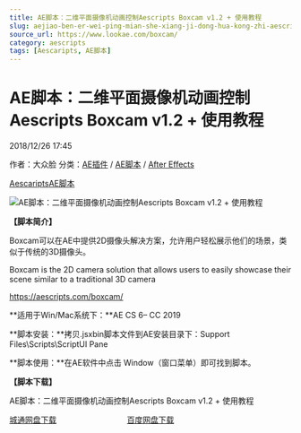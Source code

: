 ```yaml
---
title: AE脚本：二维平面摄像机动画控制Aescripts Boxcam v1.2 + 使用教程
slug: aejiao-ben-er-wei-ping-mian-she-xiang-ji-dong-hua-kong-zhi-aescripts-boxcam-v1-2-shi-yong-jiao-cheng
source_url: https://www.lookae.com/boxcam/
category: aescripts
tags: [Aescaripts, AE脚本]
---
```

# AE脚本：二维平面摄像机动画控制Aescripts Boxcam v1.2 + 使用教程

2018/12/26 17:45

作者：大众脸
分类：[AE插件](https://www.lookae.com/after-effects/aechajian/) / [AE脚本](https://www.lookae.com/after-effects/aescripts/) / [After Effects](https://www.lookae.com/after-effects/)

[Aescaripts](https://www.lookae.com/tag/aescaripts/)[AE脚本](https://www.lookae.com/tag/ae%e8%84%9a%e6%9c%ac/)

![AE脚本：二维平面摄像机动画控制Aescripts Boxcam v1.2 + 使用教程](https://www.lookae.com/wp-content/uploads/2018/12/Boxcam.jpg "AE脚本：二维平面摄像机动画控制Aescripts Boxcam v1.2 + 使用教程-LookAE.com")

**【脚本简介】**

Boxcam可以在AE中提供2D摄像头解决方案，允许用户轻松展示他们的场景，类似于传统的3D摄像头。

Boxcam is the 2D camera solution that allows users to easily showcase their scene similar to a traditional 3D camera

https://aescripts.com/boxcam/

**适用于Win/Mac系统下：**AE CS 6– CC 2019

**脚本安装：**拷贝.jsxbin脚本文件到AE安装目录下：Support Files\Scripts\ScriptUI Pane

**脚本使用：**在AE软件中点击 Window（窗口菜单）即可找到脚本。

**【脚本下载】**

AE脚本：二维平面摄像机动画控制Aescripts Boxcam v1.2 + 使用教程

[城通网盘下载](https://lookae.ctfile.com/fs/680462-327581389)                                [百度网盘下载](https://pan.baidu.com/s/1fj7Sd-Q1e2pZu_eO3e-Adw)
